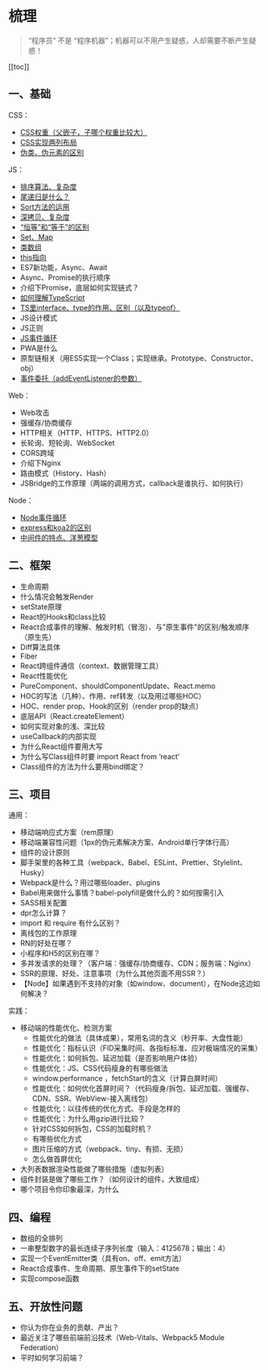 # 梳理
> “程序员” 不是 “程序机器”；机器可以不用产生疑惑，人却需要不断产生疑惑！

[[toc]]

## 一、基础
CSS：
 - [CSS权重（父嵌子，子哪个权重比较大）](https://heshiyu1996.github.io/blog/skill/css/other/#css%E9%80%89%E6%8B%A9%E5%99%A8%E6%9D%83%E9%87%8D)
 - [CSS实现两列布局](https://heshiyu1996.github.io/blog/skill/css/layout/#%E5%B8%B8%E8%A7%81%E5%B8%83%E5%B1%80%E6%96%B9%E6%A1%88)
 - [伪类、伪元素的区别](https://heshiyu1996.github.io/blog/skill/css/other/#%E4%BC%AA%E7%B1%BB%E3%80%81%E4%BC%AA%E5%85%83%E7%B4%A0)

JS：
 - [排序算法、复杂度](https://heshiyu1996.github.io/blog/skill/algorithm/sort/)
 - [尾递归是什么？](https://heshiyu1996.github.io/blog/skill/js/other/#%E5%B0%BE%E9%80%92%E5%BD%92)
 - [Sort方法的运用](https://heshiyu1996.github.io/blog/skill/js/sort/#%E5%90%84%E6%B5%8F%E8%A7%88%E5%99%A8%E7%9A%84%E7%AE%97%E6%B3%95%E5%AE%9E%E7%8E%B0)
 - [深拷贝、复杂度](https://heshiyu1996.github.io/blog/skill/js/other/#%E6%B7%B1%E6%8B%B7%E8%B4%9D)
 - [“恒等”和“等于”的区别](https://heshiyu1996.github.io/blog/skill/js/other/#%E5%92%8C-%E7%9A%84%E5%8C%BA%E5%88%AB)
 - [Set、Map](http://heshiyu1996.github.io/blog/skill/js/other/#es6%E6%96%B0%E6%95%B0%E6%8D%AE%E7%BB%93%E6%9E%84set%E3%80%81map)
 - [类数组](http://heshiyu1996.github.io/blog/skill/js/other/#%E7%B1%BB%E6%95%B0%E7%BB%84%E5%AF%B9%E8%B1%A1%E3%80%81%E5%8F%AF%E9%81%8D%E5%8E%86%E5%AF%B9%E8%B1%A1)
 - [this指向](https://heshiyu1996.github.io/blog/skill/js/other/#this%E7%9A%84%E6%8C%87%E5%90%91)
 - ES7新功能，Async、Await
 - Async、Promise的执行顺序
 - 介绍下Promise，底层如何实现链式？
 - [如何理解TypeScript](https://heshiyu1996.github.io/blog/skill/js/typescript/#%E5%A6%82%E4%BD%95%E7%90%86%E8%A7%A3typescript)
 - [TS里interface、type的作用、区别（以及typeof）](https://heshiyu1996.github.io/blog/skill/js/typescript/#type%E4%B8%8Einterface)
 - JS设计模式
 - JS正则
 - [JS事件循环](https://heshiyu1996.github.io/blog/skill/js/event-loop/#%E4%BA%8B%E4%BB%B6%E5%BE%AA%E7%8E%AF-eventloop)
 - PWA是什么
 - 原型链相关（用ES5实现一个Class；实现继承。Prototype、Constructor、obj）
 - [事件委托（addEventListener的参数）](https://heshiyu1996.github.io/blog/skill/js/other/#%E4%BA%8B%E4%BB%B6%E5%A7%94%E6%89%98)

Web：
 - Web攻击
 - 强缓存/协商缓存
 - HTTP相关（HTTP、HTTPS、HTTP2.0）
 - 长轮询、短轮询、WebSocket
 - CORS跨域
 - 介绍下Nginx
 - 路由模式（History、Hash）
 - JSBridge的工作原理（两端的调用方式，callback是谁执行、如何执行）

Node：
 - [Node事件循环](https://heshiyu1996.github.io/blog/skill/js/event-loop/#node%E4%BA%8B%E4%BB%B6%E5%BE%AA%E7%8E%AF)
 - [express和koa2的区别](http://localhost:8080/blog/skill/nodejs/koa/#koa2%E7%9A%84%E4%BC%98%E7%82%B9)
 - [中间件的特点、洋葱模型](http://localhost:8080/blog/skill/nodejs/koa/#koa2%E7%9A%84%E4%B8%AD%E9%97%B4%E4%BB%B6)

## 二、框架
 - 生命周期
 - 什么情况会触发Render
 - setState原理
 - React的Hooks和class比较
 - React合成事件的理解、触发时机（冒泡）、与"原生事件"的区别/触发顺序（原生先）
 - Diff算法具体
 - Fiber
 - React跨组件通信（context、数据管理工具）
 - React性能优化
 - PureComponent、shouldComponentUpdate、React.memo
 - HOC的写法（几种）、作用、ref转发（以及用过哪些HOC）
 - HOC、render prop、Hook的区别（render prop的缺点）
 - 底层API（React.createElement）
 - 如何实现对象的浅、深比较
 - useCallback的内部实现
 - 为什么React组件要用大写
 - 为什么写Class组件时要 import React from ‘react’
 - Class组件的方法为什么要用bind绑定？

## 三、项目
通用：
 - 移动端响应式方案（rem原理）
 - 移动端兼容性问题（1px的伪元素解决方案、Android单行字体行高）
 - 组件的设计原则
 - 脚手架里的各种工具（webpack、Babel、ESLint、Prettier、Stylelint、Husky）
 - Webpack是什么？用过哪些loader、plugins
 - Babel用来做什么事情？babel-polyfill是做什么的？如何按需引入
 - SASS相关配置
 - dpr怎么计算？
 - import 和 require 有什么区别？
 - 离线包的工作原理
 - RN的好处在哪？
 - 小程序和H5的区别在哪？
 - 多并发请求的处理？（客户端：强缓存/协商缓存、CDN；服务端：Nginx）
 - SSR的原理、好处、注意事项（为什么其他页面不用SSR？）
 - 【Node】如果遇到不支持的对象（如window、document），在Node这边如何解决？

实践：
 - 移动端的性能优化、检测方案
    - 性能优化的做法（具体成果），常用名词的含义（秒开率、大盘性能）
    - 性能优化：指标认识（FID采集时间、各指标标准、应对极端情况的采集）
    - 性能优化：如何拆包、延迟加载（是否影响用户体验）
    - 性能优化：JS、CSS代码瘦身的有哪些做法
    - window.performance ，fetchStart的含义（计算白屏时间）
    - 性能优化：如何优化首屏时间？（代码瘦身/拆包、延迟加载、强缓存、CDN、SSR、WebView-接入离线包）
    - 性能优化：以往传统的优化方式、手段是怎样的
    - 性能优化：为什么用gzip进行比较？
    - 针对CSS如何拆包，CSS的加载时机？
    - 有哪些优化方式
    - 图片压缩的方式（webpack、tiny、有损、无损）
    - 怎么做首屏优化
 - 大列表数据渲染性能做了哪些措施（虚拟列表）
 - 组件封装是做了哪些工作？（如何设计的组件，大致组成）
 - 哪个项目令你印象最深，为什么


## 四、编程
 - 数组的全排列
 - 一串整型数字的最长连续子序列长度（输入：4125678；输出：4）
 - 实现一个EventEmitter类（具有on、off、emit方法）
 - React合成事件、生命周期、原生事件下的setState
 - 实现compose函数

## 五、开放性问题
 - 你认为你在业务的贡献、产出？
 - 最近关注了哪些前端前沿技术（Web-Vitals、Webpack5 Module Federation）
 - 平时如何学习前端？


